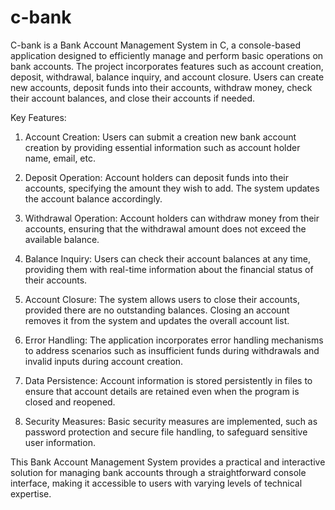 # c-bank
C-bank  is a Bank Account Management System in C, a console-based application designed to efficiently manage and perform basic operations on bank accounts. The project incorporates features such as account creation, deposit, withdrawal, balance inquiry, and account closure. Users can create new accounts, deposit funds into their accounts, withdraw money, check their account balances, and close their accounts if needed.

Key Features:

1. Account Creation: Users can submit a creation new bank account creation by providing essential information such as account holder name, email, etc.

2. Deposit Operation: Account holders can deposit funds into their accounts, specifying the amount they wish to add. The system updates the account balance accordingly.

3. Withdrawal Operation: Account holders can withdraw money from their accounts, ensuring that the withdrawal amount does not exceed the available balance.

4. Balance Inquiry: Users can check their account balances at any time, providing them with real-time information about the financial status of their accounts.

5. Account Closure: The system allows users to close their accounts, provided there are no outstanding balances. Closing an account removes it from the system and updates the overall account list.

6. Error Handling: The application incorporates error handling mechanisms to address scenarios such as insufficient funds during withdrawals and invalid inputs during account creation.

7. Data Persistence: Account information is stored persistently in files to ensure that account details are retained even when the program is closed and reopened.

8. Security Measures: Basic security measures are implemented, such as password protection and secure file handling, to safeguard sensitive user information.

This Bank Account Management System provides a practical and interactive solution for managing bank accounts through a straightforward console interface, making it accessible to users with varying levels of technical expertise.
